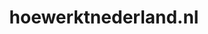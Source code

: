 ---
layout: post
title:  "hoewerktnederland.nl"
internal_url:  "/dutchgov/hoewerktnederland.nl.html"
categories: dutchgov
---